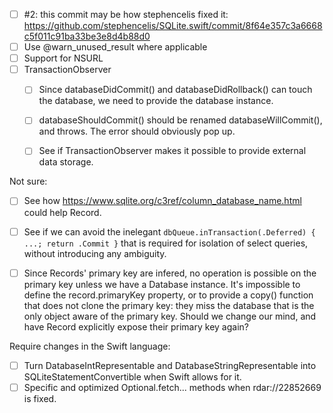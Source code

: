 - [ ] #2: this commit may be how stephencelis fixed it: https://github.com/stephencelis/SQLite.swift/commit/8f64e357c3a6668c5f011c91ba33be3e8d4b88d0
- [ ] Use @warn_unused_result where applicable
- [ ] Support for NSURL
- [ ] TransactionObserver
    - [ ] Since databaseDidCommit() and databaseDidRollback() can touch the database, we need to provide the database instance.
    - [ ] databaseShouldCommit() should be renamed databaseWillCommit(), and throws. The error should obviously pop up.
    - [ ] See if TransactionObserver makes it possible to provide external data storage.


Not sure:

- [ ] See how https://www.sqlite.org/c3ref/column_database_name.html could help Record.
- [ ] See if we can avoid the inelegant `dbQueue.inTransaction(.Deferred) { ...; return .Commit }` that is required for isolation of select queries, without introducing any ambiguity.
- [ ] Since Records' primary key are infered, no operation is possible on the primary key unless we have a Database instance. It's impossible to define the record.primaryKey property, or to provide a copy() function that does not clone the primary key: they miss the database that is the only object aware of the primary key. Should we change our mind, and have Record explicitly expose their primary key again?


Require changes in the Swift language:

- [ ] Turn DatabaseIntRepresentable and DatabaseStringRepresentable into SQLiteStatementConvertible when Swift allows for it.
- [ ] Specific and optimized Optional<SQLiteStatementConvertible>.fetch... methods when rdar://22852669 is fixed.
